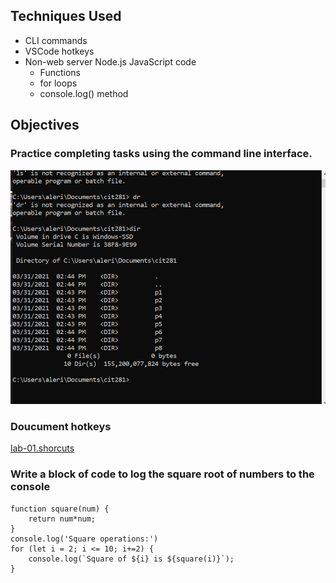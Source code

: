 ## Techniques Used 

- CLI commands
- VSCode hotkeys
- Non-web server Node.js JavaScript code
    - Functions
    - for loops
    - console.log() method

## Objectives

### Practice completing tasks using the command line interface. 

![lab-01-folders](lab-01-folders.png)

### Doucument hotkeys

[lab-01.shorcuts](https://lizz02.github.io/cit281-lab01/lab-01.shortcuts.txt)

### Write a block of code to log the square root of numbers to the console

```
function square(num) {
    return num*num;
}
console.log('Square operations:')
for (let i = 2; i <= 10; i+=2) {
    console.log(`Square of ${i} is ${square(i)}`);
}

```

